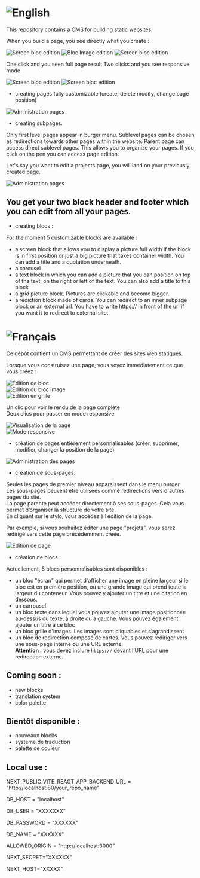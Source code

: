 # ![English](https://flagcdn.com/40x30/gb.png)

This repository contains a CMS for building static websites.

When you build a page, you see directly what you create :

![Screen bloc edition](./readme_pictures/screen_bloc_edition.png)
![Bloc Image edition](./readme_pictures/bloc_image_edition.png)
![Screen bloc edition](./readme_pictures/grid_bloc_edition.png)

One click and you seen full page result
Two clicks and you see responsive mode

![Screen bloc edition](./readme_pictures/edition_visualization.png)
![Screen bloc edition](./readme_pictures/responsive_visualization_mode.png)

- creating pages fully customizable (create, delete modify, change page position)

![Administration pages](./readme_pictures/admin_pages.png)

- creating subpages.

Only first level pages appear in burger menu.
Sublevel pages can be chosen as redirections towards other pages within the website.
Parent page can access direct sublevel pages. This allows you to organize your pages.
If you click on the pen you can access page edition.

Let's say you want to edit a projects page, you will land on your previously created page.

![Administration pages](./readme_pictures/page_edition.png)

## You get your two block header and footer which you can edit from all your pages.

- creating blocs :

For the moment 5 customizable blocks are available :

- a screen block that allows you to display a picture full width if the block is in first position or just a big picture that takes container width. You can add a title and a quotation underneath.
- a carousel
- a text block in which you can add a picture that you can position on top of the text, on the right or left of the text. You can also add a title to this block
- a grid picture block. Pictures are clickable and become bigger.
- a rediction block made of cards. You can redirect to an inner subpage block or an external url. You have to write https:// in front of the url if you want it to redirect to external site.

# ![Français](https://flagcdn.com/40x30/fr.png)

Ce dépôt contient un CMS permettant de créer des sites web statiques.

Lorsque vous construisez une page, vous voyez immédiatement ce que vous créez :

![Édition de bloc](./readme_pictures/screen_bloc_edition.png)  
![Édition du bloc image](./readme_pictures/bloc_image_edition.png)  
![Édition en grille](./readme_pictures/grid_bloc_edition.png)

Un clic pour voir le rendu de la page complète  
Deux clics pour passer en mode responsive

![Visualisation de la page](./readme_pictures/edition_visualization.png)  
![Mode responsive](./readme_pictures/responsive_visualization_mode.png)

- création de pages entièrement personnalisables (créer, supprimer, modifier, changer la position de la page)

![Administration des pages](./readme_pictures/admin_pages.png)

- création de sous-pages.

Seules les pages de premier niveau apparaissent dans le menu burger.  
Les sous-pages peuvent être utilisées comme redirections vers d'autres pages du site.  
La page parente peut accéder directement à ses sous-pages. Cela vous permet d’organiser la structure de votre site.  
En cliquant sur le stylo, vous accédez à l’édition de la page.

Par exemple, si vous souhaitez éditer une page "projets", vous serez redirigé vers cette page précédemment créée.

![Édition de page](./readme_pictures/page_edition.png)

- création de blocs :

Actuellement, 5 blocs personnalisables sont disponibles :

- un bloc "écran" qui permet d'afficher une image en pleine largeur si le bloc est en première position, ou une grande image qui prend toute la largeur du conteneur. Vous pouvez y ajouter un titre et une citation en dessous.
- un carrousel
- un bloc texte dans lequel vous pouvez ajouter une image positionnée au-dessus du texte, à droite ou à gauche. Vous pouvez également ajouter un titre à ce bloc
- un bloc grille d'images. Les images sont cliquables et s’agrandissent
- un bloc de redirection composé de cartes. Vous pouvez rediriger vers une sous-page interne ou une URL externe.  
  **Attention :** vous devez inclure `https://` devant l’URL pour une redirection externe.

## Coming soon :

- new blocks
- translation system
- color palette

## Bientôt disponible :

- nouveaux blocks
- systeme de traduction
- palette de couleur

## Local use :

NEXT_PUBLIC_VITE_REACT_APP_BACKEND_URL = "http://localhost:80/your_repo_name"

DB_HOST = "localhost"

DB_USER = "XXXXXXX"

DB_PASSWORD = "XXXXXX"

DB_NAME = "XXXXXX"

ALLOWED_ORIGIN = "http://localhost:3000"

NEXT_SECRET="XXXXXX"

NEXT_HOST="XXXXX"
